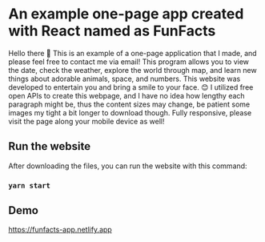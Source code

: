 # An example one-page app created with React named as FunFacts

Hello there 👋 This is an example of a one-page application that I made, and please feel free to contact me via email! This program allows you to view the date, check the weather, explore the world through map, and learn new things about adorable animals, space, and numbers. This website was developed to entertain you and bring a smile to your face. 😊 I utilized free open APIs to create this webpage, and I have no idea how lengthy each paragraph might be, thus the content sizes may change, be patient some images my tight a bit longer to download though. Fully responsive, please visit the page along your mobile device as well!

## Run the website

After downloading the files, you can run the website with this command:

### `yarn start`

## Demo

https://funfacts-app.netlify.app
